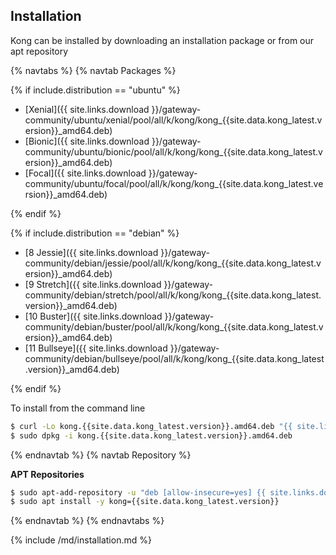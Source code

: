 ## Installation

Kong can be installed by downloading an installation package or from our apt repository

{% navtabs %}
{% navtab Packages %}

{% if include.distribution == "ubuntu" %}

- [Xenial]({{ site.links.download }}/gateway-community/ubuntu/xenial/pool/all/k/kong/kong_{{site.data.kong_latest.version}}_amd64.deb)
- [Bionic]({{ site.links.download }}/gateway-community/ubuntu/bionic/pool/all/k/kong/kong_{{site.data.kong_latest.version}}_amd64.deb)
- [Focal]({{ site.links.download }}/gateway-community/ubuntu/focal/pool/all/k/kong/kong_{{site.data.kong_latest.version}}_amd64.deb)

{% endif %}

{% if include.distribution == "debian" %}

- [8 Jessie]({{ site.links.download }}/gateway-community/debian/jessie/pool/all/k/kong/kong_{{site.data.kong_latest.version}}_amd64.deb)
- [9 Stretch]({{ site.links.download }}/gateway-community/debian/stretch/pool/all/k/kong/kong_{{site.data.kong_latest.version}}_amd64.deb)
- [10 Buster]({{ site.links.download }}/gateway-community/debian/buster/pool/all/k/kong/kong_{{site.data.kong_latest.version}}_amd64.deb)
- [11 Bullseye]({{ site.links.download }}/gateway-community/debian/bullseye/pool/all/k/kong/kong_{{site.data.kong_latest.version}}_amd64.deb)

{% endif %}

To install from the command line

```bash
$ curl -Lo kong.{{site.data.kong_latest.version}}.amd64.deb "{{ site.links.download }}/gateway-community/$(lsb_release -is)/$(lsb_release -cs)/pool/all/k/kong/kong_{{site.data.kong_latest.version}}_amd64.deb"
$ sudo dpkg -i kong.{{site.data.kong_latest.version}}.amd64.deb
```

{% endnavtab %}
{% navtab Repository %}

**APT Repositories**

```bash
$ sudo apt-add-repository -u "deb [allow-insecure=yes] {{ site.links.download }}/gateway-community/$(lsb_release -is)/$(lsb_release -sc)/ default all"
$ sudo apt install -y kong={{site.data.kong_latest.version}}
```

{% endnavtab %}
{% endnavtabs %}

{% include /md/installation.md %}

